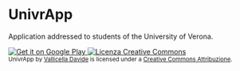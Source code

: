 UnivrApp
========

Application addressed to students of the University of Verona.

<a href="https://play.google.com/store/apps/details?id=com.cellasoft.univrapp">
  <img alt="Get it on Google Play"
       src="https://developer.android.com/images/brand/en_generic_rgb_wo_60.png" />
</a>

<a rel="license" href="http://creativecommons.org/licenses/by-sa/4.0/">
  <img alt="Licenza Creative Commons" style="border-width:0" src="http://i.creativecommons.org/l/by-sa/4.0/88x31.png" />
</a>
<br />
<small>
<span xmlns:dct="http://purl.org/dc/terms/" property="dct:title">UnivrApp</span> by
<a xmlns:cc="http://creativecommons.org/ns#" href="https://www.facebook.com/UnivrApp" property="cc:attributionName" rel="cc:attributionURL"> Vallicella Davide</a> is licensed under a
<a rel="license" href="http://creativecommons.org/licenses/by-sa/4.0/">Creative Commons Attribuzione</a>.
</small>
